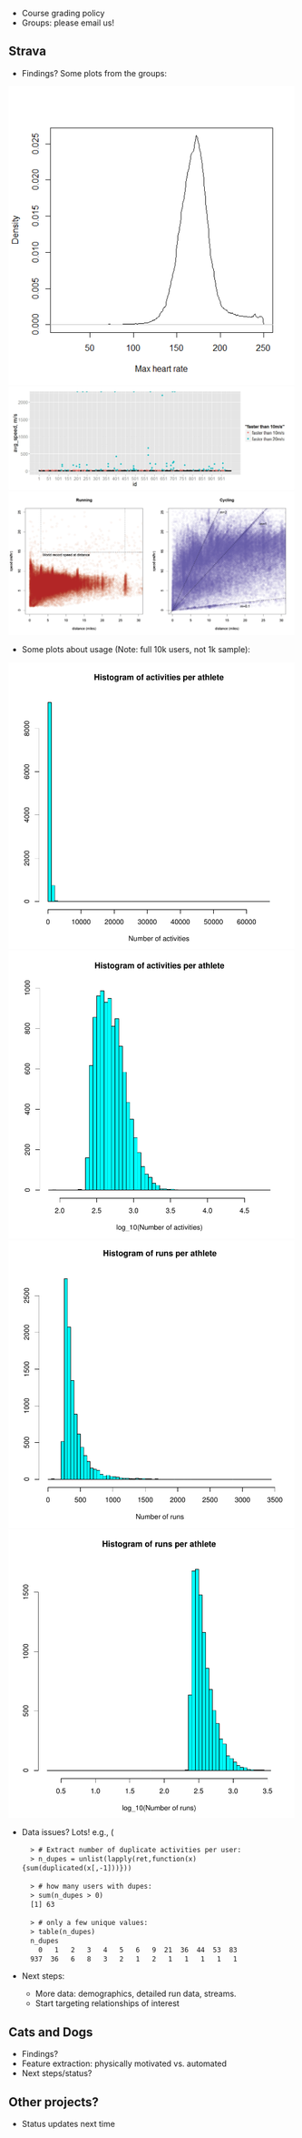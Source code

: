 
+ Course grading policy
+ Groups: please email us!

## Strava

+ Findings? Some plots from the groups:

<img src="heartrate.png">
<img src="avg_speed_Xiaoya.jpeg">
<img src="speed_vs_distance__running_and_cycling.png">

+ Some plots about usage (Note: full 10k users, not 1k sample):

<img src="acts.png">
<img src="log_acts.png">
<img src="runs.png">
<img src="log_runs.png">

+ Data issues? Lots! e.g., (

		> # Extract number of duplicate activities per user:
		> n_dupes = unlist(lapply(ret,function(x){sum(duplicated(x[,-1]))}))
	 
		> # how many users with dupes:
		> sum(n_dupes > 0)
		[1] 63
	 
		> # only a few unique values:
		> table(n_dupes)
		n_dupes
		  0   1   2   3   4   5   6   9  21  36  44  53  83 
		937  36   6   8   3   2   1   2   1   1   1   1   1 

+ Next steps: 
  + More data: demographics, detailed run data, streams. 
  + Start targeting relationships of interest

## Cats and Dogs

+ Findings?
+ Feature extraction: physically motivated vs. automated
+ Next steps/status?

## Other projects?

+ Status updates next time
 


